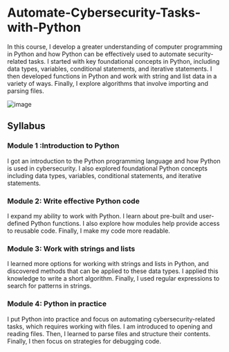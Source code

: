 # Automate-Cybersecurity-Tasks-with-Python

In this course, I develop a greater understanding of computer programming in Python and how Python can be effectively used to automate security-related tasks. I started with key foundational concepts in Python, including data types, variables, conditional statements, and iterative statements. I then developed functions in Python and work with string and list data in a variety of ways. Finally, I explore algorithms that involve importing and parsing files. 

![image](https://github.com/user-attachments/assets/260c5a48-4929-46d3-9c93-1815653cd345)

## Syllabus

### Module 1 :Introduction to Python
I got an introduction to the Python programming language and how Python is used in cybersecurity. I also explored foundational Python concepts including data types, variables, conditional statements, and iterative statements.

### Module 2: Write effective Python code
I expand my ability to work with Python. I learn about pre-built and user-defined Python functions. I also explore how modules help provide access to reusable code. Finally, I make my code more readable.

### Module 3: Work with strings and lists
I learned more options for working with strings and lists in Python, and discovered methods that can be applied to these data types. I applied this knowledge to write a short algorithm. Finally, I used regular expressions to search for patterns in strings.

### Module 4: Python in practice
I put Python into practice and focus on automating cybersecurity-related tasks, which requires working with files. I am introduced to opening and reading files. Then, I learned to parse files and structure their contents. Finally, I then focus on strategies for debugging code.
